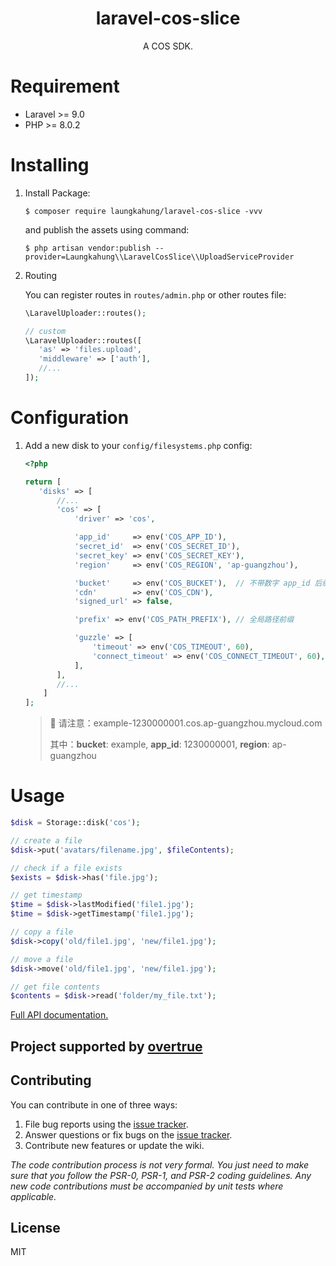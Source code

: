 <h1 align="center"> laravel-cos-slice </h1>

<p align="center"> A COS SDK.</p>

# Requirement

-   Laravel >= 9.0 
-   PHP >= 8.0.2

# Installing

1. Install Package:
    ```shell
   $ composer require laungkahung/laravel-cos-slice -vvv
    ```
    
    and publish the assets using command:
    
    ```shell
    $ php artisan vendor:publish --provider=Laungkahung\\LaravelCosSlice\\UploadServiceProvider
    ```
2. Routing

    You can register routes in `routes/admin.php` or other routes file:

    ```php
    \LaravelUploader::routes();
    
    // custom
    \LaravelUploader::routes([
       'as' => 'files.upload', 
       'middleware' => ['auth'],
       //...
    ]); 
    ```

# Configuration

1. Add a new disk to your `config/filesystems.php` config:

    ```php
    <?php
    
    return [
       'disks' => [
           //...
           'cos' => [
               'driver' => 'cos',
    
               'app_id'     => env('COS_APP_ID'),
               'secret_id'  => env('COS_SECRET_ID'),
               'secret_key' => env('COS_SECRET_KEY'),
               'region'     => env('COS_REGION', 'ap-guangzhou'),
    
               'bucket'     => env('COS_BUCKET'),  // 不带数字 app_id 后缀
               'cdn'        => env('COS_CDN'),
               'signed_url' => false,
    
               'prefix' => env('COS_PATH_PREFIX'), // 全局路径前缀
    
               'guzzle' => [
                   'timeout' => env('COS_TIMEOUT', 60),
                   'connect_timeout' => env('COS_CONNECT_TIMEOUT', 60),
               ],
           ],
           //...
        ]
    ];
    ```
    
    > 🚨 请注意：example-1230000001.cos.ap-guangzhou.mycloud.com
    >
    > 其中：**bucket**: example, **app_id**: 1230000001, **region**: ap-guangzhou

# Usage

```php
$disk = Storage::disk('cos');

// create a file
$disk->put('avatars/filename.jpg', $fileContents);

// check if a file exists
$exists = $disk->has('file.jpg');

// get timestamp
$time = $disk->lastModified('file1.jpg');
$time = $disk->getTimestamp('file1.jpg');

// copy a file
$disk->copy('old/file1.jpg', 'new/file1.jpg');

// move a file
$disk->move('old/file1.jpg', 'new/file1.jpg');

// get file contents
$contents = $disk->read('folder/my_file.txt');
```

[Full API documentation.](http://flysystem.thephpleague.com/api/)

## Project supported by [overtrue](https://github.com/overtrue)

## Contributing

You can contribute in one of three ways:

1. File bug reports using the [issue tracker](https://github.com/laungkahung/laravel-cos-slice/issues).
2. Answer questions or fix bugs on the [issue tracker](https://github.com/laungkahung/laravel-cos-slice/issues).
3. Contribute new features or update the wiki.

_The code contribution process is not very formal. You just need to make sure that you follow the PSR-0, PSR-1, and PSR-2 coding guidelines. Any new code contributions must be accompanied by unit tests where applicable._

## License

MIT



